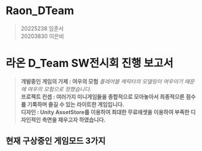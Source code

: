 # Raon_DTeam
> 20225238 임준서  
> 20203830 이은비  
# 라온 D_Team SW전시회 진행 보고서
> __개발중인 게임의 가제 : 여우의 모험__
> *플레어블 캐릭터의 모델링이 여우이기 때문에 여우의 모험으로 정했습니다.*     
> __프로젝트 컨셉 : 여러가지 미니게임들을 종합적으로 모아놓아서 최종적으론 점수를 기록하며 즐길 수 있는 라이트한 게임입니다.__    
> __디자인 : Unity AssetStore를 이용하여 최대한 무료에셋을 이용하여 부족한 디자인적인 측면을 채우고자 하였습니다.__    


## 현재 구상중인 게임모드 3가지
